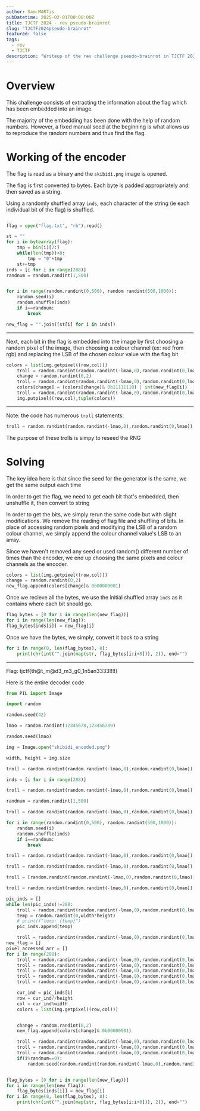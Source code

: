 ```yaml
---
author: Sam-MARTis
pubDatetime: 2025-02-01T00:00:00Z
title: TJCTF 2024 - rev pseudo-brainrot
slug: "TJCTF2024pseudo-brainrot"
featured: false
tags:
  - rev
  - TJCTF
description: "Writeup of the rev challenge pseudo-brainrot in TJCTF 2024"
---
```


# Overview

This challenge consists of extracting the information about the flag which has been embedded into an image.

The majority of the embedding has been done with the help of random numbers. However, a fixed manual seed at the beginning is what allows us to reproduce the random numbers and thus find the flag.

# Working of the encoder

The flag is read as a binary and the `skibidi.png` image is opened.

The flag is first converted to bytes. Each byte is padded appropriately and then saved as a string.

Using a randomly shuffled array `inds`, each character of the string (ie each individual bit of the flag) is shuffled.

```python

flag = open("flag.txt", "rb").read()

st = ""
for i in bytearray(flag):
    tmp = bin(i)[2:]
    while(len(tmp))<8:
        tmp = "0"+tmp
    st+=tmp
inds = [i for i in range(288)]
randnum = random.randint(1,500)


for i in range(random.randint(0,500), random randint(500,1000)):
    random.seed(i)
    random.shuffle(inds)
    if i==randnum:
        break

new_flag = "".join([st[i] for i in inds])
```

---

Next, each bit in the flag is embedded into the image by first choosing a random pixel of the image, then choosing a colour channel (ex: red from rgb) and replacing the LSB of the chosen colour value with the flag bit

```python
colors = list(img.getpixel((row,col)))
    troll = random.randint(random.randint(-lmao,0),random.randint(0,lmao))
    change = random.randint(0,2)
    troll = random.randint(random.randint(-lmao,0),random.randint(0,lmao))
    colors[change] = (colors[change]& 0b11111110) | int(new_flag[i])
    troll = random.randint(random.randint(-lmao,0),random.randint(0,lmao))
    img.putpixel((row,col),tuple(colors))
```

---

Note: the code has numerous `troll` statements.

```python
troll = random.randint(random.randint(-lmao,0),random.randint(0,lmao))
```

The purpose of these trolls is simpy to reseed the RNG

# Solving

The key idea here is that since the seed for the generator is the same, we get the same output each time

In order to get the flag, we need to get each bit that's embedded, then unshuffle it, then convert to string

In order to get the bits, we simply rerun the same code but with slight modifications. We remove the reading of flag file and shuffling of bits. In place of accessing random pixels and modifying the LSB of a random colour channel, we simply append the colour channel value's LSB to an array.

Since we haven't removed any seed or used random() different number of times than the encoder, we end up choosing the same pixels and colour channels as the encoder.

```python
colors = list(img.getpixel((row,col)))
change = random.randint(0,2)
new_flag.append(colors[change]& 0b00000001)
```

Once we recieve all the bytes, we use the initial shuffled array `inds` as it contains where each bit should go.

```python
flag_bytes = [0 for i in range(len(new_flag))]
for i in range(len(new_flag)):
flag_bytes[inds[i]] = new_flag[i]
```

Once we have the bytes, we simply, convert it back to a string

```python
for i in range(0, len(flag_bytes), 8):
    print(chr(int("".join(map(str, flag_bytes[i:i+8])), 2)), end="")
```

---

Flag: tjctf{th@t_m@d3_m3_g0_1n5an3333!!!!}

Here is the entire decoder code

```python
from PIL import Image

import random

random.seed(42)

lmao = random.randint(12345678,123456789)

random.seed(lmao)

img = Image.open("skibidi_encoded.png")

width, height = img.size

troll = random.randint(random.randint(-lmao,0),random.randint(0,lmao))

inds = [i for i in range(288)]

troll = random.randint(random.randint(-lmao,0),random.randint(0,lmao))

randnum = random.randint(1,500)

troll = random.randint(random.randint(-lmao,0),random.randint(0,lmao))

for i in range(random.randint(0,500), random.randint(500,1000)):
    random.seed(i)
    random.shuffle(inds)
    if i==randnum:
        break

troll = random.randint(random.randint(-lmao,0),random.randint(0,lmao))

troll = random.randint(random.randint(-lmao,0),random.randint(0,lmao))

troll = [random.randint(random.randint(-lmao,0),random.randint(0,lmao)) for _ in range(random.randint(1,5000))]

troll = random.randint(random.randint(-lmao,0),random.randint(0,lmao))

pic_inds = []
while len(pic_inds)!=288:
    troll = random.randint(random.randint(-lmao,0),random.randint(0,lmao))
    temp = random.randint(0,width*height)
    # print(f"temp: {temp}")
    pic_inds.append(temp)

    troll = random.randint(random.randint(-lmao,0),random.randint(0,lmao))
new_flag = []
pixel_accessed_arr = []
for i in range(288):
    troll = random.randint(random.randint(-lmao,0),random.randint(0,lmao))
    troll = random.randint(random.randint(-lmao,0),random.randint(0,lmao))
    troll = random.randint(random.randint(-lmao,0),random.randint(0,lmao))
    troll = random.randint(random.randint(-lmao,0),random.randint(0,lmao))
    troll = random.randint(random.randint(-lmao,0),random.randint(0,lmao))

    cur_ind = pic_inds[i]
    row = cur_ind//height
    col = cur_ind%width
    colors = list(img.getpixel((row,col)))


    change = random.randint(0,2)
    new_flag.append(colors[change]& 0b00000001)

    troll = random.randint(random.randint(-lmao,0),random.randint(0,lmao))
    troll = random.randint(random.randint(-lmao,0),random.randint(0,lmao))
    troll = random.randint(random.randint(-lmao,0),random.randint(0,lmao))
    if(i%randnum==0):
        random.seed(random.randint(random.randint(-lmao,0),random.randint(0,lmao)))


flag_bytes = [0 for i in range(len(new_flag))]
for i in range(len(new_flag)):
    flag_bytes[inds[i]] = new_flag[i]
for i in range(0, len(flag_bytes), 8):
    print(chr(int("".join(map(str, flag_bytes[i:i+8])), 2)), end="")
```
